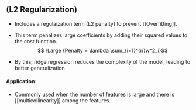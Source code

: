 ## (L2 Regularization)

- Includes a regulaization term (L2 penalty) to prevent [[Overfitting]]. 

- This term penalizes large coefficients by adding their squared values to the cost function.
$$ \Large {Penalty = \lambda \sum_{i=1}^{n}w^2_i}$$
- By this, ridge regression reduces the complexity of the model, leading to better generalization
#### Application:
- Commonly used when the number of features is large and there is [[multicollinearity]] among the features.
